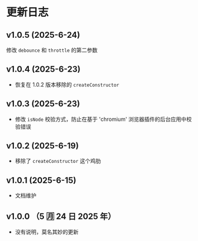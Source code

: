 # 更新日志

## v1.0.5 (2025-6-24)

修改 `debounce` 和 `throttle` 的第二参数

## v1.0.4 (2025-6-23)

- 恢复在 1.0.2 版本移除的 `createConstructor`

## v1.0.3 (2025-6-23)

- 修改 `isNode` 校验方式，防止在基于 'chromium' 浏览器插件的后台应用中校验错误

## v1.0.2 (2025-6-19)

- 移除了 `createConstructor` 这个鸡肋

## v1.0.1 (2025-6-15)

- 文档维护

## v1.0.0 （5 🈷️ 24 日 2025 年）

- 没有说明，莫名其妙的更新

